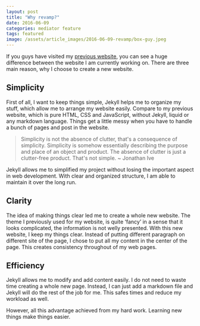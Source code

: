 ```yaml
---
layout: post
title: "Why revamp?"
date: 2016-06-09
categories: mediator feature
tags: featured
image: /assets/article_images/2016-06-09-revamp/box-guy.jpeg
---
```


If you guys have visited my [previous website](https://clementpeihengtan.github.io), you can see a huge difference between the website I am currently working on. There are three main reason, why I choose to create a new website.

## Simplicity

First of all, I want to keep things simple, Jekyll helps me to organize my stuff, which allow me to arrange my website easily. Compare to my previous website, which is pure HTML, CSS and JavaScript, without Jekyll, liquid or any markdown language. Things get a little messy when you have to handle a bunch of pages and post in the website. 

> Simplicity is not the absence of clutter, that's a consequence of simplicity. Simplicity is somehow essentially describing the purpose and place of an object and product. The absence of clutter is just a clutter-free product. That's not simple. ~ Jonathan Ive

Jekyll allows me to simplified my project without losing the important aspect in web development. With clear and organized structure, I am able to maintain it over the long run.

## Clarity

The idea of making things clear led me to create a whole new website. The theme I previously used for my website, is quite ‘fancy’ in a sense that it looks complicated, the information is not welly presented. With this new website, I keep my things clear. Instead of putting different paragraph on different site of the page, I chose to put all my content in the center of the page. This creates consistency throughout of my web pages. 

## Efficiency

Jekyll allows me to modify and add content easily. I do not need to waste time creating a whole new page. Instead, I can just add a markdown file and Jekyll will do the rest of the job for me. This safes times and reduce my workload as well. 

However, all this advantage achieved from my hard work. Learning new things make things easier. 
